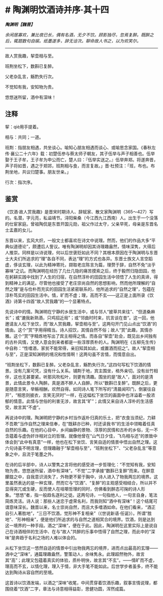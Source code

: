 # # 陶渊明饮酒诗并序·其十四

***陶渊明【魏晋】***

*余闲居寡欢，兼比夜已长，偶有名酒，无夕不饮。顾影独尽，忽焉复醉。既醉之后，辄题数句自娱。纸墨遂多，辞无诠次。聊命故人书之，以为欢笑尔。*

---

故人赏我趣，挈壶相与至。

班荆坐松下，数斟已复醉。

父老杂乱言，觞酌失行次。

不觉知有我，安知物为贵。

悠悠迷所留，酒中有深味！

## 注释

挈：qiè用手提着。

相与：共同；一道。

班荆：指朋友相遇，共坐谈心。喻知心朋友相遇而谈心、或喻思念家国。《春秋左传·襄公二十六年》载：初楚伍参与蔡太师子朝友，其子伍举与声子相善也。伍举娶于王子牟，王子牟为申公而亡，楚人曰：『伍举实送之。』伍举奔郑。将遂奔晋，声子将如晋，遇之于郑郊，班荆相与食，而言复故。」晋·杜预注：「班，布也。布荆坐地，共议归楚事。朋友世亲。」

行次：指次序。

## 鉴赏

 《饮酒·故人赏我趣》是晋宋时期诗人、辞赋家、散文家陶渊明（365～427）写的。名潜，字元亮，私谥靖节。浔阳柴桑（今江西九江西南）人。出生于一个没落的仕宦家庭。曾祖陶侃是东晋开国元勋，祖父作过太守，父亲早死，母亲是东晋名士孟嘉的女儿。

东晋以来，玄风大炽，一般文士都喜欢在诗文中说理。然而，他们的作品大多“平典似道德论”，颇遭后人訾议。唯有陶渊明却因其诗理趣盎然，情味深隽，大得后人推崇。同样是以诗说理，何以后世褒贬如此不同？其根本原因在于陶渊明与东晋士大夫们所追求的“理”各自不同，表达“理”的方式也各异。东晋士族文人言空蹈虚，侈谈玄理，以此为精神寄托，撷取老庄陈言为篇，理赘于辞，自然不免“淡乎寡味”之讥。而陶渊明在经历了几仕几隐的痛苦摸索之后，终于毅然归隐田园，他在躬耕实践中找到了人生的归宿，在自然淳朴的田园生活中领悟了人生的真谛，得到精神上的满足。尽管他也接受了老庄崇尚自然的思想影响，然而他所理解的“自然之理”是与俭朴而充实的田园生活紧密联系的，他所追求的“自然之理”，包蕴在淳朴笃实的田园生活中。情，旷而不虚；理，高而不玄——这正是上面所录《饮酒》诗第十四首“故人赏我趣”的一个显著特点。

先说诗中的情。陶渊明在宁静的乡居生活中，或与邻人“披草共来往”、“但道桑麻长”；或“漉我新熟酒，只鸡招近局”；或“邻曲时时来，抗言谈在昔”。这一回，他邀请友人松下坐饮，而“故人赏我趣，挈壶相与至”。这两句开门见山点出“饮酒”的情由。这个“赏”字用得精当。诗人招饮，其情自然不俗；故人“赏”此趣，其情亦雅。这个“赏”字精炼地写出了宾主相得之情。而各自“挈壶”赴会，既见出乡间独有的古朴风情，又使人意会到来者都是一些淳厚质朴的人。陶渊明在《五柳先生传》中自称：“性嗜酒，家贫不能常得，亲旧知其如此，或置酒而招之”。故人“挈壶相与至”，正是深知渊明的境况和性情啊！这两句虽不言情，而情意自出。

“班荆坐松下，数斟已复醉。父老杂乱言，觞酌失行次。”这四句写松下饮酒的情景。没有几案可凭，没有什么关系。铺荆于地，宾主围坐，格外亲切。没有丝竹相伴，这也无甚要紧。听那风吹松叶，则更有清趣。围坐的是“故人”，面对的是清景，此情此景令人陶醉。真是酒不醉人人自醉。所以“数斟已复醉”。既醉之后，更是随意言笑，举觞相酬，欢然自得。如同诗人笔下所写的“清晨闻叩门，倒裳往自开”，“相思则披衣，言笑无厌时”一样，在这幅松下坐饮的画面中也洋溢着一股浓郁的情意。此情与世俗的利害无涉，故言其“旷”；此情又来自诗人淳朴的生活感受，故言其“不虚”。

再说诗中的理。陶渊明把宁静的乡村当作返朴归真的乐土，把“衣食当须纪，力耕不吾欺”当作自然之理来信奉，在“既耕亦已种，时还读我书”的生活中领略着任真自然的乐趣。在他的心目中，乡间幽静的景物、淳厚的民情和古朴的乡俗，无一不含蕴着与虚伪奸诈相对立的哲理。就像他曾在“山气日夕佳，飞鸟相与还”的景致中体会到“此中有真意”一样，他也在松下坐饮、言笑自适的情景中悟出自然之理。这六句诗虽不明言理，但理趣融于“挈壶相与至”，“班荆坐松下”、“父老杂乱言”等意象之中，且流于笔墨之外。

在诗的后半部中，诗人以警隽之言将他的感受进一步哲理化：“不觉知有我，安知物为贵。悠悠迷所留，酒中有深味”。“不觉”二字承接“数斟已复醉”而来。在醉意朦胧之中，自我意识消失了，外物更不萦于胸中，诗人进入了物我两忘的境界。这里虽然表达的是一种玄理，然而它与“饮酒”、“复醉”的主观感受相结合，所以并不显得突兀或生硬，反而使人在咀嚼哲理的同时，仿佛看到醉态可掬的诗人形象。“悠悠”者，指一般趋名逐利之徒。这两句诗，一句指他人，一句言自身，笔法简炼灵活。诗人说：那些人迷恋于虚荣名利，而我则知“酒中有深味”！这个结尾可谓意味深长。魏晋以来，名士崇尚自然，而且大多嗜酒如命。在他们看来，“酒正自引人著胜地”，“三日不饮酒，觉形神不复相亲”（《世说新语·任诞》）。所谓“胜地”、“形神相亲”，便是他们所追求的与自然之道相冥合的境界。饮酒，则是达到这一境界的一种手段。酒之“深味”，便在于此。因此，陶渊明在这里实际上是说自己在诗酒相伴的生活中、在与“故人”共醉的乐事中悟得了自然之理，而此中的“深味”是奔趋于名利之场的人难以体会的。

从松下坐饮这一悠然自适的情景中引出物我两忘的境界，进而点出最高的玄理——酒中之“深味”，通篇理趣盎然，警策动人，余味隽永。此理超然物外，故言其“高”；此理又包蕴着真实的体验，质朴明快，故言其“不玄”。——情旷而不虚，理高而不玄，以情化理，理入于情，非大手笔不能如此。后世学步者虽多，终不能达到陶诗从容自然的至境。

这首诗以饮酒发端，以酒之“深味”收尾，中间贯穿着饮酒乐趣，叙事言情说理，都围绕着“饮酒”二字，章法与诗意相得益彰，思健功圆，浑然成篇。
